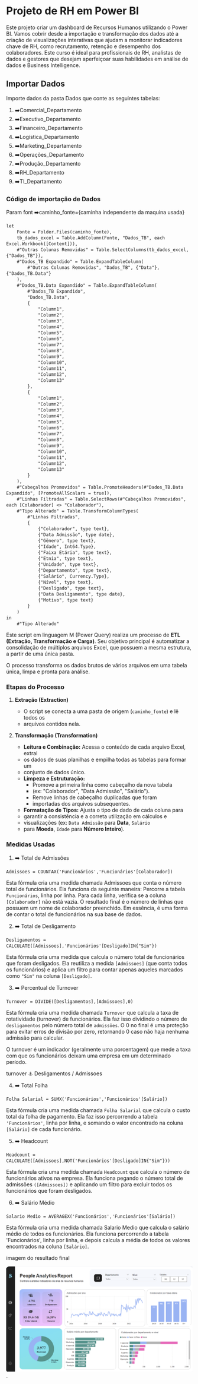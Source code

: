 # Projeto de RH em Power BI

Este projeto criar um dashboard de Recursos Humanos utilizando o Power BI.
Vamos cobrir desde a importação e transformação dos dados até a criação de
visualizações interativas que ajudam a monitorar indicadores chave de RH,
como recrutamento, retenção e desempenho dos colaboradores. Este curso é ideal
para profissionais de RH, analistas de dados e gestores que desejam aperfeiçoar
suas habilidades em análise de dados e Business Intelligence.

## Importar Dados

Importe dados da pasta Dados que conte as seguintes tabelas:

1. :arrow_right:Comercial_Departamento
2. :arrow_right:Executivo_Departamento
3. :arrow_right:Financeiro_Departamento
4. :arrow_right:Logística_Departamento
5. :arrow_right:Marketing_Departamento
6. :arrow_right:Operações_Departamento
7. :arrow_right:Produção_Departamento
8. :arrow_right:RH_Departamento
9. :arrow_right:TI_Departamento

### Código de importação de Dados

Param font :arrow_right:caminho_fonte={caminha independente da maquina usada}

```powerquery
let
    Fonte = Folder.Files(caminho_fonte),
    tb_dados_excel = Table.AddColumn(Fonte, "Dados_TB", each Excel.Workbook([Content])),
    #"Outras Colunas Removidas" = Table.SelectColumns(tb_dados_excel, {"Dados_TB"}),
    #"Dados_TB Expandido" = Table.ExpandTableColumn(
        #"Outras Colunas Removidas", "Dados_TB", {"Data"}, {"Dados_TB.Data"}
    ),
    #"Dados_TB.Data Expandido" = Table.ExpandTableColumn(
        #"Dados_TB Expandido",
        "Dados_TB.Data",
        {
            "Column1",
            "Column2",
            "Column3",
            "Column4",
            "Column5",
            "Column6",
            "Column7",
            "Column8",
            "Column9",
            "Column10",
            "Column11",
            "Column12",
            "Column13"
        },
        {
            "Column1",
            "Column2",
            "Column3",
            "Column4",
            "Column5",
            "Column6",
            "Column7",
            "Column8",
            "Column9",
            "Column10",
            "Column11",
            "Column12",
            "Column13"
        }
    ),
    #"Cabeçalhos Promovidos" = Table.PromoteHeaders(#"Dados_TB.Data Expandido", [PromoteAllScalars = true]),
    #"Linhas Filtradas" = Table.SelectRows(#"Cabeçalhos Promovidos", each [Colaborador] <> "Colaborador"),
    #"Tipo Alterado" = Table.TransformColumnTypes(
        #"Linhas Filtradas",
        {
            {"Colaborador", type text},
            {"Data Admissão", type date},
            {"Gênero", type text},
            {"Idade", Int64.Type},
            {"Faixa Etária", type text},
            {"Etnia", type text},
            {"Unidade", type text},
            {"Departamento", type text},
            {"Salário", Currency.Type},
            {"Nível", type text},
            {"Desligado", type text},
            {"Data Desligamento", type date},
            {"Motivo", type text}
        }
    )
in
    #"Tipo Alterado"
```

Este script em linguagem M (Power Query) realiza um processo de **ETL
(Extração, Transformação e Carga)**.
Seu objetivo principal é automatizar a consolidação de múltiplos arquivos Excel,
que possuem a mesma estrutura, a partir de uma única pasta.

O processo transforma os dados brutos de vários arquivos em uma tabela única,
limpa e pronta para análise.

### Etapas do Processo

1. **Extração (Extraction)**
    * O script se conecta a uma pasta de origem (`caminho_fonte`) e lê todos os
    * arquivos contidos nela.

2. **Transformação (Transformation)**
    * **Leitura e Combinação:** Acessa o conteúdo de cada arquivo Excel, extrai
    * os dados de suas planilhas e empilha todas as tabelas para formar um
    * conjunto de dados único.
    * **Limpeza e Estruturação:**
        * Promove a primeira linha como cabeçalho da nova tabela
        * (ex: "Colaborador", "Data Admissão", "Salário").
        * Remove linhas de cabeçalho duplicadas que foram
        * importadas dos arquivos subsequentes.
    * **Formatação de Tipos:** Ajusta o tipo de dado de cada coluna para
    * garantir a consistência e a correta utilização em cálculos e
    * visualizações (ex: `Data Admissão` para **Data**, `Salário`
    * para **Moeda**, `Idade` para **Número Inteiro**).
  
### Medidas Usadas

1. :arrow_right: Total de Admissões

```dax
Admissoes = COUNTAX('Funcionários','Funcionários'[Colaborador])

```

Esta fórmula cria uma medida chamada Admissoes que conta o número total de
funcionários.
Ela funciona da seguinte maneira:
Percorre a tabela `Funcionários`, linha por linha.
Para cada linha, verifica se a coluna `[Colaborador]` não está vazia.
O resultado final é o número de linhas que possuem um nome de colaborador
preenchido.
Em essência, é uma forma de contar o total de funcionários na sua base de dados.

2. :arrow_right: Total de Desligamento

```dax
Desligamentos = CALCULATE([Admissoes],'Funcionários'[Desligado]IN{"Sim"})
```

Esta fórmula cria uma medida que calcula o número total de funcionários que
foram desligados.
Ela reutiliza a medida `[Admissoes]` (que conta todos os funcionários) e
aplica um filtro para contar apenas aqueles marcados como `"Sim"` na coluna
`[Desligado]`.

3. :arrow_right: Percentual de Turnover

```dax
Turnover = DIVIDE([Desligamentos],[Admissoes],0)
```

Esta fórmula cria uma medida chamada `Turnover` que calcula a taxa de
rotatividade (turnover) de funcionários.
Ela faz isso dividindo o número de `desligamentos` pelo número total de
`admissões`.
O 0 no final é uma proteção para evitar erros de divisão por zero,
retornando 0 caso não haja nenhuma admissão para calcular.

O turnover é um indicador (geralmente uma porcentagem) que mede a taxa com que
os funcionários deixam uma empresa em um determinado período.

turnover ⚓  Desligamentos / Admissoes

4. :arrow_right: Total Folha

```dax
Folha Salarial = SUMX('Funcionários','Funcionários'[Salário])
```

Esta fórmula cria uma medida chamada `Folha Salarial` que calcula o custo
total da folha de pagamento.
Ela faz isso percorrendo a tabela `'Funcionários'`, linha por linha, e somando o
valor encontrado na coluna `[Salário]` de cada funcionário.

5. :arrow_right: Headcount

```dax
Headcount = CALCULATE([Admissoes],NOT('Funcionários'[Desligado]IN{"Sim"}))

```

Esta fórmula cria uma medida chamada `Headcount` que calcula o número de
funcionários ativos na empresa.
Ela funciona pegando o número total de admissões `([Admissoes])` e aplicando um
filtro para excluir todos os funcionários que foram desligados.

6. :arrow_right: Salário Médio

```dax
Salario Medio = AVERAGEX('Funcionários','Funcionários'[Salário])
```

Esta fórmula cria uma medida chamada Salario Medio que calcula o salário médio
de todos os funcionários.
Ela funciona percorrendo a tabela 'Funcionários', linha por linha, e depois
 calcula a média de todos os valores encontrados na coluna `[Salário]`.

imagem do resultado final

 ![alt text](image.png).
